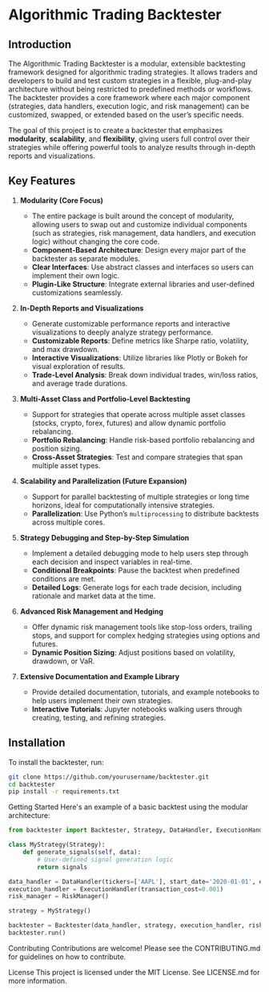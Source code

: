 # Algorithmic Trading Backtester

## Introduction
The Algorithmic Trading Backtester is a modular, extensible backtesting framework designed for algorithmic trading strategies. It allows traders and developers to build and test custom strategies in a flexible, plug-and-play architecture without being restricted to predefined methods or workflows. The backtester provides a core framework where each major component (strategies, data handlers, execution logic, and risk management) can be customized, swapped, or extended based on the user’s specific needs.

The goal of this project is to create a backtester that emphasizes **modularity**, **scalability**, and **flexibility**, giving users full control over their strategies while offering powerful tools to analyze results through in-depth reports and visualizations.

## Key Features
1. **Modularity (Core Focus)**
    - The entire package is built around the concept of modularity, allowing users to swap out and customize individual components (such as strategies, risk management, data handlers, and execution logic) without changing the core code.
    - **Component-Based Architecture**: Design every major part of the backtester as separate modules.
    - **Clear Interfaces**: Use abstract classes and interfaces so users can implement their own logic.
    - **Plugin-Like Structure**: Integrate external libraries and user-defined customizations seamlessly.

2. **In-Depth Reports and Visualizations**
    - Generate customizable performance reports and interactive visualizations to deeply analyze strategy performance.
    - **Customizable Reports**: Define metrics like Sharpe ratio, volatility, and max drawdown.
    - **Interactive Visualizations**: Utilize libraries like Plotly or Bokeh for visual exploration of results.
    - **Trade-Level Analysis**: Break down individual trades, win/loss ratios, and average trade durations.

3. **Multi-Asset Class and Portfolio-Level Backtesting**
    - Support for strategies that operate across multiple asset classes (stocks, crypto, forex, futures) and allow dynamic portfolio rebalancing.
    - **Portfolio Rebalancing**: Handle risk-based portfolio rebalancing and position sizing.
    - **Cross-Asset Strategies**: Test and compare strategies that span multiple asset types.

4. **Scalability and Parallelization (Future Expansion)**
    - Support for parallel backtesting of multiple strategies or long time horizons, ideal for computationally intensive strategies.
    - **Parallelization**: Use Python’s `multiprocessing` to distribute backtests across multiple cores.

5. **Strategy Debugging and Step-by-Step Simulation**
    - Implement a detailed debugging mode to help users step through each decision and inspect variables in real-time.
    - **Conditional Breakpoints**: Pause the backtest when predefined conditions are met.
    - **Detailed Logs**: Generate logs for each trade decision, including rationale and market data at the time.

6. **Advanced Risk Management and Hedging**
    - Offer dynamic risk management tools like stop-loss orders, trailing stops, and support for complex hedging strategies using options and futures.
    - **Dynamic Position Sizing**: Adjust positions based on volatility, drawdown, or VaR.

7. **Extensive Documentation and Example Library**
    - Provide detailed documentation, tutorials, and example notebooks to help users implement their own strategies.
    - **Interactive Tutorials**: Jupyter notebooks walking users through creating, testing, and refining strategies.

## Installation

To install the backtester, run:

```bash
git clone https://github.com/yourusername/backtester.git
cd backtester
pip install -r requirements.txt
```

Getting Started
Here's an example of a basic backtest using the modular architecture:

```python
from backtester import Backtester, Strategy, DataHandler, ExecutionHandler, RiskManager

class MyStrategy(Strategy):
    def generate_signals(self, data):
        # User-defined signal generation logic
        return signals

data_handler = DataHandler(tickers=['AAPL'], start_date='2020-01-01', end_date='2023-01-01')
execution_handler = ExecutionHandler(transaction_cost=0.001)
risk_manager = RiskManager()

strategy = MyStrategy()

backtester = Backtester(data_handler, strategy, execution_handler, risk_manager)
backtester.run()
```

Contributing
Contributions are welcome! Please see the CONTRIBUTING.md for guidelines on how to contribute.

License
This project is licensed under the MIT License. See LICENSE.md for more information.
